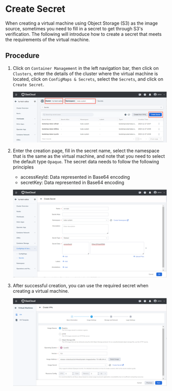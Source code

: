 # Create Secret

When creating a virtual machine using Object Storage (S3) as the image source, sometimes you need to fill in a secret to get through S3's verification. The following will introduce how to create a secret that meets the requirements of the virtual machine.

## Procedure

1. Click on `Container Management` in the left navigation bar, then click on `Clusters`, enter the details of the cluster where the virtual machine is located, click on `ConfigMaps & Secrets`, select the `Secrets`, and click on `Create Secret`.

   ![Create Secret](../images/secret01.png)

2. Enter the creation page, fill in the secret name, select the namespace that is the same as the virtual machine, and note that you need to select the default type `Opaque`. The secret data needs to follow the following principles

   - accessKeyId: Data represented in Base64 encoding
   - secretKey: Data represented in Base64 encoding

   ![Requirements](../images/secret02.png)

3. After successful creation, you can use the required secret when creating a virtual machine.

   ![Use Secret](../images/secret03.png)
